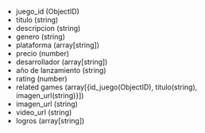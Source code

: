 - juego_id (ObjectID)
- titulo (string)
- descripcion (string)
- genero (string)
- plataforma (array[string])
- precio (number)
- desarrollador (array[string])
- año de lanzamiento (string)
- rating (number)
- related games (array[{id_juego(ObjectID), titulo(string), imagen_url(string)}])
- imagen_url (string)
- video_url (string)
- logros (array[string])